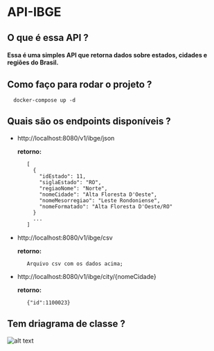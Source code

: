 # API-IBGE

## O que é essa API ?

#### Essa é uma simples API que retorna dados sobre estados, cidades e regiões do Brasil.

## Como faço para rodar o projeto ?
      docker-compose up -d

## Quais são os endpoints disponíveis ?
   * http://localhost:8080/v1/ibge/json
        
        **retorno:**
            
            [
              {
                "idEstado": 11,
                "siglaEstado": "RO",
                "regiaoNome": "Norte",
                "nomeCidade": "Alta Floresta D'Oeste",
                "nomeMesorregiao": "Leste Rondoniense",
                "nomeFormatado": "Alta Floresta D'Oeste/RO"
              }
              ...
            ]
    
    
   * http://localhost:8080/v1/ibge/csv
        
        **retorno:**
            
            Arquivo csv com os dados acima;
            
    
    
    
   * http://localhost:8080/v1/ibge/city/{nomeCidade}
        
        **retorno:**
            
            {"id":1100023}    
        
## Tem driagrama de classe ?

![alt text](https://github.com/PauloGustavo72/private-ibge/blob/master/uml-foto.jpeg)
    
